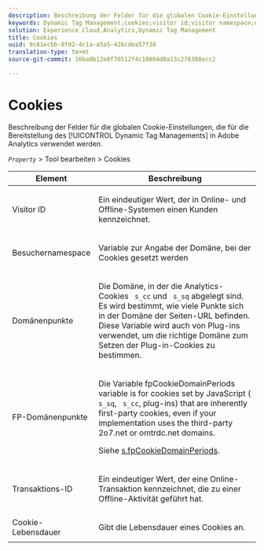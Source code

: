 ```yaml
---
description: Beschreibung der Felder für die globalen Cookie-Einstellungen, die für die Bereitstellung des Dynamic Tag Managements in Adobe Analytics verwendet werden.
keywords: Dynamic Tag Management;cookies;visitor id;visitor namespace;domain periods;fp domain periods;transaction id;cookie lifetime
solution: Experience Cloud,Analytics,Dynamic Tag Management
title: Cookies
uuid: 9c81ecbb-0f02-4c1a-a5a5-426cdea57f38
translation-type: tm+mt
source-git-commit: 16ba0b12e0f70112f4c10804d0a13c278388ecc2

---
```



# Cookies

Beschreibung der Felder für die globalen Cookie-Einstellungen, die für die Bereitstellung des [!UICONTROL Dynamic Tag Managements] in Adobe Analytics verwendet werden.

*`Property`* &gt; Tool bearbeiten &gt; Cookies

<table id="table_2758C770C91B4025AD74009B360D71F7"> 
 <thead> 
  <tr> 
   <th colname="col1" class="entry"> Element </th> 
   <th colname="col2" class="entry"> Beschreibung </th> 
  </tr> 
 </thead>
 <tbody> 
  <tr> 
   <td colname="col1"> Visitor ID </td> 
   <td colname="col2"> <p>Ein eindeutiger Wert, der in Online- und Offline-Systemen einen Kunden kennzeichnet. </p> </td> 
  </tr> 
  <tr> 
   <td colname="col1"> Besuchernamespace </td> 
   <td colname="col2"> <p>Variable zur Angabe der Domäne, bei der Cookies gesetzt werden </p> </td>
  </tr> 
  <tr> 
   <td colname="col1"> Domänenpunkte </td> 
   <td colname="col2"> <p>Die Domäne, in der die Analytics-Cookies <code> s_cc</code> und <code> s_sq</code> abgelegt sind. Es wird bestimmt, wie viele Punkte sich in der Domäne der Seiten-URL befinden. Diese Variable wird auch von Plug-ins verwendet, um die richtige Domäne zum Setzen der Plug-in-Cookies zu bestimmen. </p> </td> 
  </tr> 
  <tr> 
   <td colname="col1"> FP-Domänenpunkte </td> 
   <td colname="col2"> <p>Die Variable <span class="term"> fpCookieDomainPeriods</span> variable is for cookies set by JavaScript (<code> s_sq</code>, <code> s_cc</code>, plug-ins) that are inherently first-party cookies, even if your implementation uses the third-party <span class="filepath"> 2o7.net</span> or <span class="filepath"> omtrdc.net</span> domains. </p> <p>Siehe <a href="/help/implement/js-implementation/c-variables/configuration-variables.md"  > s.fpCookieDomainPeriods</a>. </p> </td> 
  </tr> 
  <tr> 
   <td colname="col1"> Transaktions-ID </td> 
   <td colname="col2"> <p>Ein eindeutiger Wert, der eine Online-Transaktion kennzeichnet, die zu einer Offline-Aktivität geführt hat. </p> </td> 
  </tr> 
  <tr> 
   <td colname="col1"> Cookie-Lebensdauer </td> 
   <td colname="col2"> <p>Gibt die Lebensdauer eines Cookies an. </p> </td> 
  </tr> 
 </tbody> 
</table>

